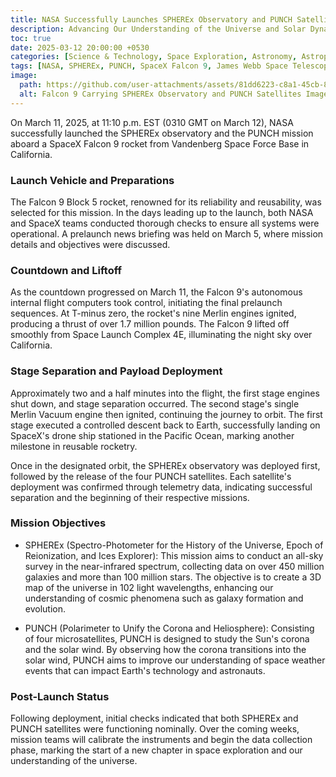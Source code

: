 ```yaml
---
title: NASA Successfully Launches SPHEREx Observatory and PUNCH Satellites
description: Advancing Our Understanding of the Universe and Solar Dynamics
toc: true
date: 2025-03-12 20:00:00 +0530
categories: [Science & Technology, Space Exploration, Astronomy, Astrophysics, Solar Physics]
tags: [NASA, SPHEREx, PUNCH, SpaceX Falcon 9, James Webb Space Telescope, Cosmic Inflation, Solar Wind, Space Exploration, Astrophysics, Heliophysics, Infrared Astronomy, All-Sky Survey, Solar Corona, Universe Mapping, Big Bang, Interstellar Water]
image:
  path: https://github.com/user-attachments/assets/81dd6223-c8a1-45cb-86a9-b9a6647e2a19  # External image link
  alt: Falcon 9 Carrying SPHEREx Observatory and PUNCH Satellites Image Credit - Spacex
---
```



On March 11, 2025, at 11:10 p.m. EST (0310 GMT on March 12), NASA successfully launched the SPHEREx observatory and the PUNCH mission aboard a SpaceX Falcon 9 rocket from Vandenberg Space Force Base in California.

### Launch Vehicle and Preparations

The Falcon 9 Block 5 rocket, renowned for its reliability and reusability, was selected for this mission. In the days leading up to the launch, both NASA and SpaceX teams conducted thorough checks to ensure all systems were operational. A prelaunch news briefing was held on March 5, where mission details and objectives were discussed. 

### Countdown and Liftoff

As the countdown progressed on March 11, the Falcon 9's autonomous internal flight computers took control, initiating the final prelaunch sequences. At T-minus zero, the rocket's nine Merlin engines ignited, producing a thrust of over 1.7 million pounds. The Falcon 9 lifted off smoothly from Space Launch Complex 4E, illuminating the night sky over California.

### Stage Separation and Payload Deployment

Approximately two and a half minutes into the flight, the first stage engines shut down, and stage separation occurred. The second stage's single Merlin Vacuum engine then ignited, continuing the journey to orbit. The first stage executed a controlled descent back to Earth, successfully landing on SpaceX's drone ship stationed in the Pacific Ocean, marking another milestone in reusable rocketry.

Once in the designated orbit, the SPHEREx observatory was deployed first, followed by the release of the four PUNCH satellites. Each satellite's deployment was confirmed through telemetry data, indicating successful separation and the beginning of their respective missions. 

### Mission Objectives

- SPHEREx (Spectro-Photometer for the History of the Universe, Epoch of Reionization, and Ices Explorer): This mission aims to conduct an all-sky survey in the near-infrared spectrum, collecting data on over 450 million galaxies and more than 100 million stars. The objective is to create a 3D map of the universe in 102 light wavelengths, enhancing our understanding of cosmic phenomena such as galaxy formation and evolution. 

- PUNCH (Polarimeter to Unify the Corona and Heliosphere): Consisting of four microsatellites, PUNCH is designed to study the Sun's corona and the solar wind. By observing how the corona transitions into the solar wind, PUNCH aims to improve our understanding of space weather events that can impact Earth's technology and astronauts. 

### Post-Launch Status

Following deployment, initial checks indicated that both SPHEREx and PUNCH satellites were functioning nominally. Over the coming weeks, mission teams will calibrate the instruments and begin the data collection phase, marking the start of a new chapter in space exploration and our understanding of the universe.